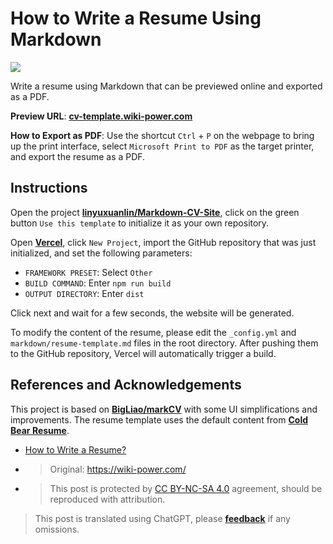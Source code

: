 # How to Write a Resume Using Markdown

![](https://img.wiki-power.com/d/wiki-media/img/20210318220041.png)

Write a resume using Markdown that can be previewed online and exported as a PDF.

**Preview URL**: [**cv-template.wiki-power.com**](https://cv-template.wiki-power.com/)

**How to Export as PDF**: Use the shortcut `Ctrl` + `P` on the webpage to bring up the print interface, select `Microsoft Print to PDF` as the target printer, and export the resume as a PDF.

## Instructions

Open the project [**linyuxuanlin/Markdown-CV-Site**](https://github.com/linyuxuanlin/Markdown-CV-Site), click on the green button `Use this template` to initialize it as your own repository.

Open [**Vercel**](https://vercel.com/), click `New Project`, import the GitHub repository that was just initialized, and set the following parameters:

- `FRAMEWORK PRESET`: Select `Other`
- `BUILD COMMAND`: Enter `npm run build`
- `OUTPUT DIRECTORY`: Enter `dist`

Click next and wait for a few seconds, the website will be generated.

To modify the content of the resume, please edit the `_config.yml` and `markdown/resume-template.md` files in the root directory. After pushing them to the GitHub repository, Vercel will automatically trigger a build.

## References and Acknowledgements

This project is based on [**BigLiao/markCV**](https://github.com/BigLiao/markCV) with some UI simplifications and improvements. The resume template uses the default content from [**Cold Bear Resume**](https://cv.ftqq.com/).

- [How to Write a Resume?](https://mp.weixin.qq.com/s/P64bm-SBYXyQymfHAR1rqA)
- > Original: <https://wiki-power.com/>
- > This post is protected by [CC BY-NC-SA 4.0](https://creativecommons.org/licenses/by/4.0/deed.en) agreement, should be reproduced with attribution.

> This post is translated using ChatGPT, please [**feedback**](https://github.com/linyuxuanlin/Wiki_MkDocs/issues/new) if any omissions.